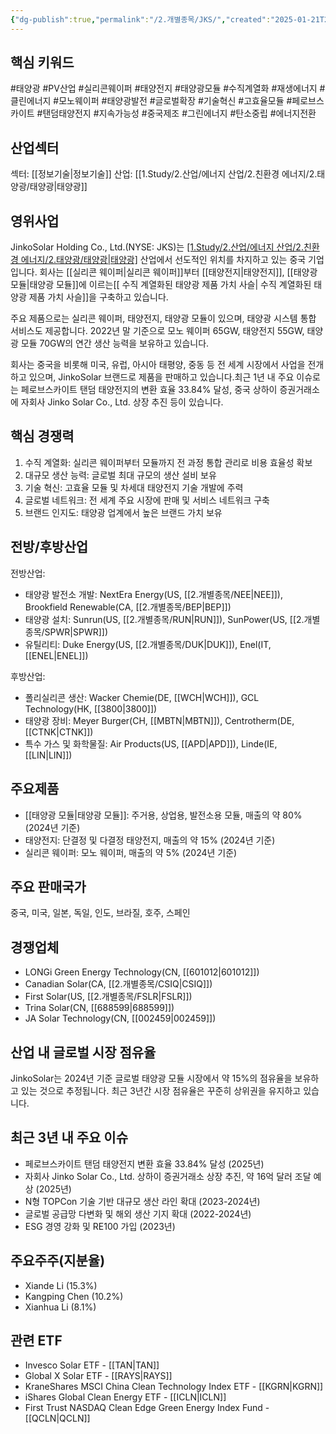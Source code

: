 ```yaml
---
{"dg-publish":true,"permalink":"/2.개별종목/JKS/","created":"2025-01-21T22:07:46.642+09:00","updated":"2025-07-29T21:37:04.787+09:00"}
---
```


## 핵심 키워드

#태양광 #PV산업 #실리콘웨이퍼 #태양전지 #태양광모듈 #수직계열화 #재생에너지 #클린에너지 #모노웨이퍼 #태양광발전 #글로벌확장 #기술혁신 #고효율모듈 #페로브스카이트 #탠덤태양전지 #지속가능성 #중국제조 #그린에너지 #탄소중립 #에너지전환

## 산업섹터

섹터: [[정보기술\|정보기술]]
산업: [[1.Study/2.산업/에너지 산업/2.친환경 에너지/2.태양광/태양광\|태양광]]

## 영위사업

JinkoSolar Holding Co., Ltd.(NYSE: JKS)는 [[1.Study/2.산업/에너지 산업/2.친환경 에너지/2.태양광/태양광\|태양광]](PV) 산업에서 선도적인 위치를 차지하고 있는 중국 기업입니다. 회사는 [[실리콘 웨이퍼\|실리콘 웨이퍼]]부터 [[태양전지\|태양전지]], [[태양광 모듈\|태양광 모듈]]에 이르는[[ 수직 계열화된 태양광 제품 가치 사슬\| 수직 계열화된 태양광 제품 가치 사슬]]을 구축하고 있습니다.

주요 제품으로는 실리콘 웨이퍼, 태양전지, 태양광 모듈이 있으며, 태양광 시스템 통합 서비스도 제공합니다. 2022년 말 기준으로 모노 웨이퍼 65GW, 태양전지 55GW, 태양광 모듈 70GW의 연간 생산 능력을 보유하고 있습니다.

회사는 중국을 비롯해 미국, 유럽, 아시아 태평양, 중동 등 전 세계 시장에서 사업을 전개하고 있으며, JinkoSolar 브랜드로 제품을 판매하고 있습니다.최근 1년 내 주요 이슈로는 페로브스카이트 탠덤 태양전지의 변환 효율 33.84% 달성, 중국 상하이 증권거래소에 자회사 Jinko Solar Co., Ltd. 상장 추진 등이 있습니다.

## 핵심 경쟁력

1. 수직 계열화: 실리콘 웨이퍼부터 모듈까지 전 과정 통합 관리로 비용 효율성 확보
2. 대규모 생산 능력: 글로벌 최대 규모의 생산 설비 보유
3. 기술 혁신: 고효율 모듈 및 차세대 태양전지 기술 개발에 주력
4. 글로벌 네트워크: 전 세계 주요 시장에 판매 및 서비스 네트워크 구축
5. 브랜드 인지도: 태양광 업계에서 높은 브랜드 가치 보유

## 전방/후방산업

전방산업:

- 태양광 발전소 개발: NextEra Energy(US, [[2.개별종목/NEE\|NEE]]), Brookfield Renewable(CA, [[2.개별종목/BEP\|BEP]])
- 태양광 설치: Sunrun(US, [[2.개별종목/RUN\|RUN]]), SunPower(US, [[2.개별종목/SPWR\|SPWR]])
- 유틸리티: Duke Energy(US, [[2.개별종목/DUK\|DUK]]), Enel(IT, [[ENEL\|ENEL]])

후방산업:

- 폴리실리콘 생산: Wacker Chemie(DE, [[WCH\|WCH]]), GCL Technology(HK, [[3800\|3800]])
- 태양광 장비: Meyer Burger(CH, [[MBTN\|MBTN]]), Centrotherm(DE, [[CTNK\|CTNK]])
- 특수 가스 및 화학물질: Air Products(US, [[APD\|APD]]), Linde(IE, [[LIN\|LIN]])

## 주요제품

- [[태양광 모듈\|태양광 모듈]]: 주거용, 상업용, 발전소용 모듈, 매출의 약 80% (2024년 기준)
- 태양전지: 단결정 및 다결정 태양전지, 매출의 약 15% (2024년 기준)
- 실리콘 웨이퍼: 모노 웨이퍼, 매출의 약 5% (2024년 기준)

## 주요 판매국가

중국, 미국, 일본, 독일, 인도, 브라질, 호주, 스페인

## 경쟁업체

- LONGi Green Energy Technology(CN, [[601012\|601012]])
- Canadian Solar(CA, [[2.개별종목/CSIQ\|CSIQ]])
- First Solar(US, [[2.개별종목/FSLR\|FSLR]])
- Trina Solar(CN, [[688599\|688599]])
- JA Solar Technology(CN, [[002459\|002459]])

## 산업 내 글로벌 시장 점유율

JinkoSolar는 2024년 기준 글로벌 태양광 모듈 시장에서 약 15%의 점유율을 보유하고 있는 것으로 추정됩니다. 최근 3년간 시장 점유율은 꾸준히 상위권을 유지하고 있습니다.

## 최근 3년 내 주요 이슈

- 페로브스카이트 탠덤 태양전지 변환 효율 33.84% 달성 (2025년)
- 자회사 Jinko Solar Co., Ltd. 상하이 증권거래소 상장 추진, 약 16억 달러 조달 예상 (2025년)
- N형 TOPCon 기술 기반 대규모 생산 라인 확대 (2023-2024년)
- 글로벌 공급망 다변화 및 해외 생산 기지 확대 (2022-2024년)
- ESG 경영 강화 및 RE100 가입 (2023년)

## 주요주주(지분율)

- Xiande Li (15.3%)
- Kangping Chen (10.2%)
- Xianhua Li (8.1%)

## 관련 ETF

- Invesco Solar ETF - [[TAN\|TAN]]
- Global X Solar ETF - [[RAYS\|RAYS]]
- KraneShares MSCI China Clean Technology Index ETF - [[KGRN\|KGRN]]
- iShares Global Clean Energy ETF - [[ICLN\|ICLN]]
- First Trust NASDAQ Clean Edge Green Energy Index Fund - [[QCLN\|QCLN]]